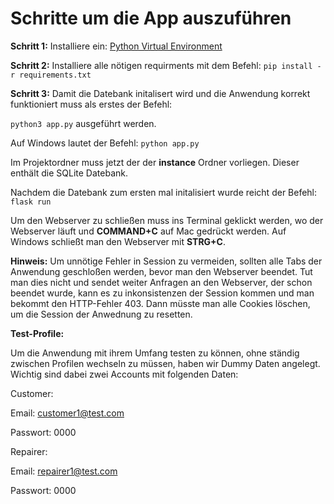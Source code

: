 # Schritte um die App auszuführen 

**Schritt 1:** Installiere ein: [Python Virtual Environment](https://hwrberlin.github.io/fswd/python-vscode.html#32-use-the-python-virtual-environment-as-default-for-this-workspace) 

**Schritt 2:** Installiere alle nötigen requirments mit dem Befehl: `pip install -r requirements.txt`

**Schritt 3:** Damit die Datebank initalisert wird und die Anwendung korrekt funktioniert muss als erstes der Befehl:

`python3 app.py` ausgeführt werden. 

Auf Windows lautet der Befehl: `python app.py`

Im Projektordner muss jetzt der der **instance** Ordner vorliegen. Dieser enthält die SQLite Datebank. 

Nachdem die Datebank zum ersten mal initalisiert wurde reicht der Befehl: `flask run`

Um den Webserver zu schließen muss ins Terminal geklickt werden, wo der Webserver läuft und **COMMAND+C** auf Mac gedrückt werden. Auf Windows schließt man den Webserver mit **STRG+C**.

**Hinweis:** Um unnötige Fehler in Session zu vermeiden, sollten alle Tabs der Anwendung geschloßen werden, bevor man den Webserver beendet. Tut man dies nicht und sendet weiter Anfragen an den Webserver, der schon beendet wurde, kann es zu inkonsistenzen der Session kommen und man bekommt den HTTP-Fehler 403. Dann müsste man alle Cookies löschen, um die Session der Anwednung zu resetten. 

**Test-Profile:** 

Um die Anwendung mit ihrem Umfang testen zu können, ohne ständig zwischen Profilen wechseln zu müssen, haben wir Dummy Daten angelegt. Wichtig sind dabei zwei Accounts mit folgenden Daten:

Customer:

Email: customer1@test.com

Passwort: 0000

Repairer: 

Email: repairer1@test.com

Passwort: 0000












